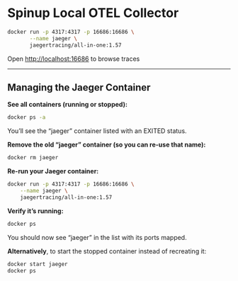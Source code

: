 # Spinup Local OTEL Collector

```bash
docker run -p 4317:4317 -p 16686:16686 \
       --name jaeger \
       jaegertracing/all-in-one:1.57
```

Open [http://localhost:16686](http://localhost:16686) to browse traces

---

## Managing the Jaeger Container

**See all containers (running or stopped):**

```bash
docker ps -a
```

You’ll see the “jaeger” container listed with an EXITED status.

**Remove the old “jaeger” container (so you can re-use that name):**

```bash
docker rm jaeger
```

**Re-run your Jaeger container:**

```bash
docker run -p 4317:4317 -p 16686:16686 \
    --name jaeger \
    jaegertracing/all-in-one:1.57
```

**Verify it’s running:**

```bash
docker ps
```

You should now see “jaeger” in the list with its ports mapped.

**Alternatively**, to start the stopped container instead of recreating it:

```bash
docker start jaeger
docker ps
```
